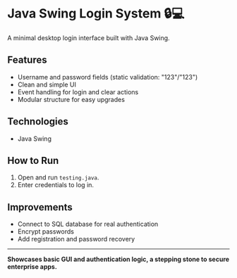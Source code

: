 # Java Swing Login System 🔒💻

A minimal desktop login interface built with Java Swing.

## Features

- Username and password fields (static validation: "123"/"123")
- Clean and simple UI
- Event handling for login and clear actions
- Modular structure for easy upgrades

## Technologies

- Java Swing

## How to Run

1. Open and run `testing.java`.
2. Enter credentials to log in.

## Improvements

- Connect to SQL database for real authentication
- Encrypt passwords
- Add registration and password recovery

---

**Showcases basic GUI and authentication logic, a stepping stone to secure enterprise apps.**
